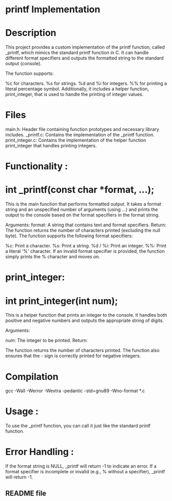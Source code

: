 # printf Implementation
# Description


This project provides a custom implementation of the printf function, called _printf, which mimics the standard printf function in C. It can handle different format specifiers and outputs the formatted string to the standard output (console).

The function supports:

%c for characters.
%s for strings.
%d and %i for integers.
%% for printing a literal percentage symbol.
Additionally, it includes a helper function, print_integer, that is used to handle the printing of integer values.

# Files 

main.h: Header file containing function prototypes and necessary library includes.
_printf.c: Contains the implementation of the _printf function.
print_integer.c: Contains the implementation of the helper function print_integer that handles printing integers.

# Functionality : 

# int _printf(const char *format, ...);

This is the main function that performs formatted output. It takes a format string and an unspecified number of arguments (using ...) and prints the output to the console based on the format specifiers in the format string.

Arguments:
format: A string that contains text and format specifiers.
Return:
The function returns the number of characters printed (excluding the null byte).
The function supports the following format specifiers:

%c: Print a character.
%s: Print a string.
%d / %i: Print an integer.
%%: Print a literal '%' character.
If an invalid format specifier is provided, the function simply prints the % character and moves on.


# print_integer:

# int print_integer(int num);

This is a helper function that prints an integer to the console. It handles both positive and negative numbers and outputs the appropriate string of digits.

Arguments:

num: The integer to be printed.
Return:

The function returns the number of characters printed.
The function also ensures that the - sign is correctly printed for negative integers.





# Compilation

gcc -Wall -Werror -Wextra -pedantic -std=gnu89 -Wno-format *.c


# Usage : 

To use the _printf function, you can call it just like the standard printf function.

# Error Handling :

If the format string is NULL, _printf will return -1 to indicate an error.
If a format specifier is incomplete or invalid (e.g., % without a specifier), _printf will return -1.

## README file